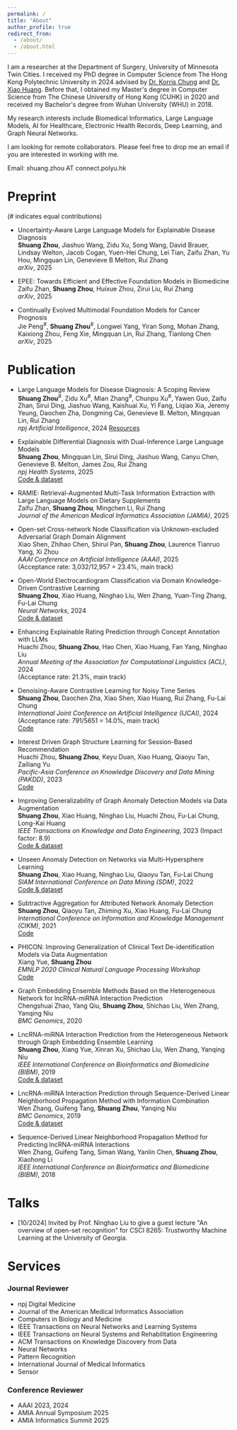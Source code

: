 ```yaml
---
permalink: /
title: "About"
author_profile: true
redirect_from: 
  - /about/
  - /about.html
---
```


I am a researcher at the Department of Surgery, University of Minnesota Twin Cities. I received my PhD degree in Computer Science from The Hong Kong Polytechnic University in 2024 advised by [Dr. Korris Chung](https://www.polyu.edu.hk/comp/people/academic-staff/dr-chung-fu-lai-korris/) and [Dr. Xiao Huang](https://www4.comp.polyu.edu.hk/~xiaohuang/). Before that, I obtained my Master's degree in Computer Science from The Chinese University of Hong Kong (CUHK) in 2020 and received my Bachelor's degree from Wuhan University (WHU) in 2018.


My research interests include Biomedical Informatics, Large Language Models, AI for Healthcare, Electronic Health Records, Deep Learning, and Graph Neural Networks. 


I am looking for remote collaborators. Please feel free to drop me an email if you are interested in working with me.

Email: shuang.zhou AT connect.polyu.hk


# Preprint 
(# indicates equal contributions)

- Uncertainty-Aware Large Language Models for Explainable Disease Diagnosis  
  **Shuang Zhou**, Jiashuo Wang, Zidu Xu, Song Wang, David Brauer, Lindsay Welton, Jacob Cogan, Yuen-Hei Chung, Lei Tian, Zaifu Zhan, Yu Hou, Mingquan Lin, Genevieve B Melton, Rui Zhang  
  *arXiv*, 2025

- EPEE: Towards Efficient and Effective Foundation Models in Biomedicine  
  Zaifu Zhan, **Shuang Zhou**, Huixue Zhou, Zirui Liu, Rui Zhang  
  *arXiv*, 2025
  
- Continually Evolved Multimodal Foundation Models for Cancer Prognosis  
  Jie Peng<sup>#</sup>, **Shuang Zhou**<sup>#</sup>, Longwei Yang, Yiran Song, Mohan Zhang, Kaixiong Zhou, Feng Xie, Mingquan Lin, Rui Zhang, Tianlong Chen  
  *arXiv*, 2025



# Publication
- Large Language Models for Disease Diagnosis: A Scoping Review  
  **Shuang Zhou**<sup>#</sup>, Zidu Xu<sup>#</sup>, Mian Zhang<sup>#</sup>, Chunpu Xu<sup>#</sup>, Yawen Guo, Zaifu Zhan, Sirui Ding, Jiashuo Wang, Kaishuai Xu, Yi Fang, Liqiao Xia, Jeremy Yeung, Daochen Zha, Dongming Cai, Genevieve B. Melton, Mingquan Lin, Rui Zhang  
  *npj Artificial Intelligence*, 2024
  [Resources](https://github.com/betterzhou/Awesome-LLM-Disease-Diagnosis)
  
- Explainable Differential Diagnosis with Dual-Inference Large Language Models  
  **Shuang Zhou**, Mingquan Lin, Sirui Ding, Jiashuo Wang, Canyu Chen, Genevieve B. Melton, James Zou, Rui Zhang  
  *npj Health Systems*, 2025  
  [Code & dataset](https://github.com/betterzhou/Dual-Inf)

- RAMIE: Retrieval-Augmented Multi-Task Information Extraction with Large Language Models on Dietary Supplements  
  Zaifu Zhan, **Shuang Zhou**, Mingchen Li, Rui Zhang  
  *Journal of the American Medical Informatics Association (JAMIA)*, 2025

- Open-set Cross-network Node Classification via Unknown-excluded Adversarial Graph Domain Alignment  
  Xiao Shen, Zhihao Chen, Shirui Pan, **Shuang Zhou**, Laurence Tianruo Yang, Xi Zhou  
  *AAAI Conference on Artificial Intelligence (AAAI)*, 2025  
  (Acceptance rate: 3,032/12,957 = 23.4%, main track)

- Open-World Electrocardiogram Classification via Domain Knowledge-Driven Contrastive Learning  
  **Shuang Zhou**, Xiao Huang, Ninghao Liu, Wen Zhang, Yuan-Ting Zhang, Fu-Lai Chung  
  *Neural Networks*, 2024  
  [Code & dataset](https://github.com/betterzhou/Open_World_ECG_Classification)

- Enhancing Explainable Rating Prediction through Concept Annotation with LLMs  
  Huachi Zhou, **Shuang Zhou**, Hao Chen, Xiao Huang, Fan Yang, Ninghao Liu  
  *Annual Meeting of the Association for Computational Linguistics (ACL)*, 2024  
  (Acceptance rate: 21.3%, main track)

- Denoising-Aware Contrastive Learning for Noisy Time Series  
  **Shuang Zhou**, Daochen Zha, Xiao Shen, Xiao Huang, Rui Zhang, Fu-Lai Chung  
  *International Joint Conference on Artificial Intelligence (IJCAI)*, 2024  
  (Acceptance rate: 791/5651 = 14.0%, main track)  
  [Code](https://github.com/betterzhou/DECL)

- Interest Driven Graph Structure Learning for Session-Based Recommendation  
  Huachi Zhou, **Shuang Zhou**, Keyu Duan, Xiao Huang, Qiaoyu Tan, Zailiang Yu  
  *Pacific-Asia Conference on Knowledge Discovery and Data Mining (PAKDD)*, 2023  
  [Code](https://github.com/huachzhou/PIGR)

- Improving Generalizability of Graph Anomaly Detection Models via Data Augmentation  
  **Shuang Zhou**, Xiao Huang, Ninghao Liu, Huachi Zhou, Fu-Lai Chung, Long-Kai Huang  
  *IEEE Transactions on Knowledge and Data Engineering*, 2023 (Impact factor: 8.9)  
  [Code & dataset](https://github.com/betterzhou/AugAN)

- Unseen Anomaly Detection on Networks via Multi-Hypersphere Learning  
  **Shuang Zhou**, Xiao Huang, Ninghao Liu, Qiaoyu Tan, Fu-Lai Chung  
  *SIAM International Conference on Data Mining (SDM)*, 2022  
  [Code & dataset](https://github.com/betterzhou/MHGL)

- Subtractive Aggregation for Attributed Network Anomaly Detection  
  **Shuang Zhou**, Qiaoyu Tan, Zhiming Xu, Xiao Huang, Fu-Lai Chung  
  *International Conference on Information and Knowledge Management (CIKM)*, 2021  
  [Code](https://github.com/betterzhou/AAGNN)

- PHICON: Improving Generalization of Clinical Text De-identification Models via Data Augmentation  
  Xiang Yue, **Shuang Zhou**  
  *EMNLP 2020 Clinical Natural Language Processing Workshop*  
  [Code](https://github.com/betterzhou/PHICON)

- Graph Embedding Ensemble Methods Based on the Heterogeneous Network for lncRNA-miRNA Interaction Prediction  
  Chengshuai Zhao, Yang Qiu, **Shuang Zhou**, Shichao Liu, Wen Zhang, Yanqing Niu  
  *BMC Genomics*, 2020

- LncRNA-miRNA Interaction Prediction from the Heterogeneous Network through Graph Embedding Ensemble Learning  
  **Shuang Zhou**, Xiang Yue, Xinran Xu, Shichao Liu, Wen Zhang, Yanqing Niu  
  *IEEE International Conference on Bioinformatics and Biomedicine (BIBM)*, 2019  
  [Code & dataset](https://github.com/betterzhou/GEEL)

- LncRNA-miRNA Interaction Prediction through Sequence-Derived Linear Neighborhood Propagation Method with Information Combination  
  Wen Zhang, Guifeng Tang, **Shuang Zhou**, Yanqing Niu  
  *BMC Genomics*, 2019  
  [Code & dataset](https://github.com/betterzhou/SLNPM)

- Sequence-Derived Linear Neighborhood Propagation Method for Predicting lncRNA-miRNA Interactions  
  Wen Zhang, Guifeng Tang, Siman Wang, Yanlin Chen, **Shuang Zhou**, Xiaohong Li  
  *IEEE International Conference on Bioinformatics and Biomedicine (BIBM)*, 2018


# Talks

- [10/2024] Invited by Prof. Ninghao Liu to give a guest lecture "An overview of open-set recognition" for CSCI 8265: Trustworthy Machine Learning at the University of Georgia.



# Services

### Journal Reviewer

- npj Digital Medicine
- Journal of the American Medical Informatics Association
- Computers in Biology and Medicine
- IEEE Transactions on Neural Networks and Learning Systems
- IEEE Transactions on Neural Systems and Rehabilitation Engineering
- ACM Transactions on Knowledge Discovery from Data
- Neural Networks
- Pattern Recognition
- International Journal of Medical Informatics
- Sensor


### Conference Reviewer

- AAAI 2023, 2024
- AMIA Annual Symposium 2025
- AMIA Informatics Summit 2025


